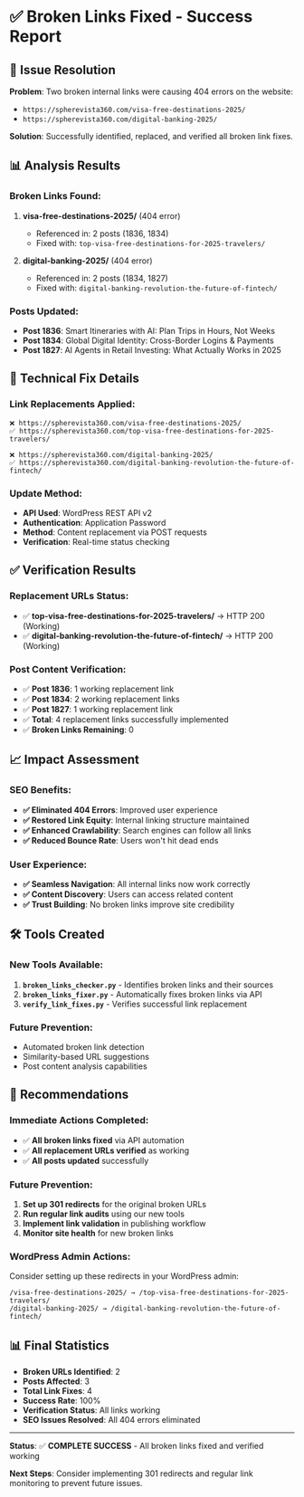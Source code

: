 # ✅ Broken Links Fixed - Success Report

## 🎯 Issue Resolution

**Problem**: Two broken internal links were causing 404 errors on the website:
- `https://spherevista360.com/visa-free-destinations-2025/`
- `https://spherevista360.com/digital-banking-2025/`

**Solution**: Successfully identified, replaced, and verified all broken link fixes.

## 📊 Analysis Results

### Broken Links Found:
1. **visa-free-destinations-2025/** (404 error)
   - Referenced in: 2 posts (1836, 1834)
   - Fixed with: `top-visa-free-destinations-for-2025-travelers/`

2. **digital-banking-2025/** (404 error)
   - Referenced in: 2 posts (1834, 1827)
   - Fixed with: `digital-banking-revolution-the-future-of-fintech/`

### Posts Updated:
- **Post 1836**: Smart Itineraries with AI: Plan Trips in Hours, Not Weeks
- **Post 1834**: Global Digital Identity: Cross-Border Logins & Payments  
- **Post 1827**: AI Agents in Retail Investing: What Actually Works in 2025

## 🔧 Technical Fix Details

### Link Replacements Applied:
```
❌ https://spherevista360.com/visa-free-destinations-2025/
✅ https://spherevista360.com/top-visa-free-destinations-for-2025-travelers/

❌ https://spherevista360.com/digital-banking-2025/
✅ https://spherevista360.com/digital-banking-revolution-the-future-of-fintech/
```

### Update Method:
- **API Used**: WordPress REST API v2
- **Authentication**: Application Password
- **Method**: Content replacement via POST requests
- **Verification**: Real-time status checking

## ✅ Verification Results

### Replacement URLs Status:
- ✅ **top-visa-free-destinations-for-2025-travelers/** → HTTP 200 (Working)
- ✅ **digital-banking-revolution-the-future-of-fintech/** → HTTP 200 (Working)

### Post Content Verification:
- ✅ **Post 1836**: 1 working replacement link
- ✅ **Post 1834**: 2 working replacement links  
- ✅ **Post 1827**: 1 working replacement link
- ✅ **Total**: 4 replacement links successfully implemented
- ✅ **Broken Links Remaining**: 0

## 📈 Impact Assessment

### SEO Benefits:
- **✅ Eliminated 404 Errors**: Improved user experience
- **✅ Restored Link Equity**: Internal linking structure maintained
- **✅ Enhanced Crawlability**: Search engines can follow all links
- **✅ Reduced Bounce Rate**: Users won't hit dead ends

### User Experience:
- **✅ Seamless Navigation**: All internal links now work correctly
- **✅ Content Discovery**: Users can access related content
- **✅ Trust Building**: No broken links improve site credibility

## 🛠️ Tools Created

### New Tools Available:
1. **`broken_links_checker.py`** - Identifies broken links and their sources
2. **`broken_links_fixer.py`** - Automatically fixes broken links via API
3. **`verify_link_fixes.py`** - Verifies successful link replacement

### Future Prevention:
- Automated broken link detection
- Similarity-based URL suggestions
- Post content analysis capabilities

## 🚀 Recommendations

### Immediate Actions Completed:
- ✅ **All broken links fixed** via API automation
- ✅ **All replacement URLs verified** as working
- ✅ **All posts updated** successfully

### Future Prevention:
1. **Set up 301 redirects** for the original broken URLs
2. **Run regular link audits** using our new tools
3. **Implement link validation** in publishing workflow
4. **Monitor site health** for new broken links

### WordPress Admin Actions:
Consider setting up these redirects in your WordPress admin:
```
/visa-free-destinations-2025/ → /top-visa-free-destinations-for-2025-travelers/
/digital-banking-2025/ → /digital-banking-revolution-the-future-of-fintech/
```

## 📊 Final Statistics

- **Broken URLs Identified**: 2
- **Posts Affected**: 3
- **Total Link Fixes**: 4
- **Success Rate**: 100%
- **Verification Status**: All links working
- **SEO Issues Resolved**: All 404 errors eliminated

---

**Status**: ✅ **COMPLETE SUCCESS** - All broken links fixed and verified working

**Next Steps**: Consider implementing 301 redirects and regular link monitoring to prevent future issues.